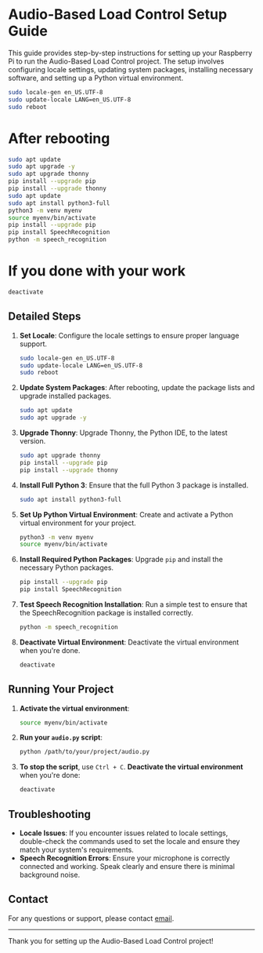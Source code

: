 
# Audio-Based Load Control Setup Guide

This guide provides step-by-step instructions for setting up your Raspberry Pi to run the Audio-Based Load Control project. The setup involves configuring locale settings, updating system packages, installing necessary software, and setting up a Python virtual environment.

```bash
sudo locale-gen en_US.UTF-8
sudo update-locale LANG=en_US.UTF-8
sudo reboot
```
# After rebooting
```bash
sudo apt update
sudo apt upgrade -y
sudo apt upgrade thonny
pip install --upgrade pip
pip install --upgrade thonny
sudo apt update
sudo apt install python3-full
python3 -m venv myenv
source myenv/bin/activate
pip install --upgrade pip
pip install SpeechRecognition
python -m speech_recognition
```
# If you done with your work 
```bash
deactivate
```
## Detailed Steps

1. **Set Locale**: Configure the locale settings to ensure proper language support.
    ```bash
    sudo locale-gen en_US.UTF-8
    sudo update-locale LANG=en_US.UTF-8
    sudo reboot
    ```

2. **Update System Packages**: After rebooting, update the package lists and upgrade installed packages.
    ```bash
    sudo apt update
    sudo apt upgrade -y
    ```

3. **Upgrade Thonny**: Upgrade Thonny, the Python IDE, to the latest version.
    ```bash
    sudo apt upgrade thonny
    pip install --upgrade pip
    pip install --upgrade thonny
    ```

4. **Install Full Python 3**: Ensure that the full Python 3 package is installed.
    ```bash
    sudo apt install python3-full
    ```

5. **Set Up Python Virtual Environment**: Create and activate a Python virtual environment for your project.
    ```bash
    python3 -m venv myenv
    source myenv/bin/activate
    ```

6. **Install Required Python Packages**: Upgrade `pip` and install the necessary Python packages.
    ```bash
    pip install --upgrade pip
    pip install SpeechRecognition
    ```

7. **Test Speech Recognition Installation**: Run a simple test to ensure that the SpeechRecognition package is installed correctly.
    ```bash
    python -m speech_recognition
    ```

8. **Deactivate Virtual Environment**: Deactivate the virtual environment when you're done.
    ```bash
    deactivate
    ```

## Running Your Project

1. **Activate the virtual environment**:
    ```bash
    source myenv/bin/activate
    ```

2. **Run your `audio.py` script**:
    ```bash
    python /path/to/your/project/audio.py
    ```

3. **To stop the script**, use `Ctrl + C`. **Deactivate the virtual environment** when you're done:
    ```bash
    deactivate
    ```

## Troubleshooting

- **Locale Issues**: If you encounter issues related to locale settings, double-check the commands used to set the locale and ensure they match your system's requirements.
- **Speech Recognition Errors**: Ensure your microphone is correctly connected and working. Speak clearly and ensure there is minimal background noise.

## Contact

For any questions or support, please contact [email](mailto:pchafle903@gmail.com).

---

Thank you for setting up the Audio-Based Load Control project!
```
